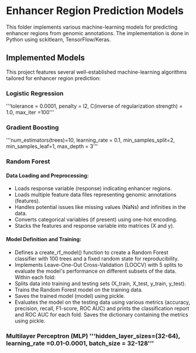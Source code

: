 # Enhancer Region Prediction Models

This folder implements various machine-learning models for predicting enhancer regions from genomic annotations. 
The implementation is done in Python using sckitlearn, TensorFlow/Keras.

## Implemented Models 

This project features several well-established machine-learning algorithms tailored for enhancer region prediction: 
### Logistic Regression 
'''tolerance = 0.0001, penalty = l2, C(inverse of regularization strength) = 1.0, max_iter =100'''

### Gradient Boosting 
'''num_estimators(trees)=10, learning_rate = 0.1, min_samples_split=2, min_samples_leaf=1, max_depth = 3'''

### Random Forest 

#### Data Loading and Preprocessing:
 - Loads response variable (response) indicating enhancer regions.
 - Loads multiple feature data files representing genomic annotations (features).
 - Handles potential issues like missing values (NaNs) and infinities in the data.
 - Converts categorical variables (if present) using one-hot encoding.
 - Stacks the features and response variable into matrices (X and y).

#### Model Definition and Training:
 - Defines a create_rf_model() function to create a Random Forest classifier with 100 trees and a fixed random state for reproducibility.
 - Implements Leave-One-Out Cross-Validation (LOOCV) with 5 splits to evaluate the model's performance on different subsets of the data.
Within each fold:
 - Splits data into training and testing sets (X_train, X_test, y_train, y_test).
 - Trains the Random Forest model on the training data.
 - Saves the trained model (model) using pickle.
 - Evaluates the model on the testing data using various metrics (accuracy, precision, recall, F1-score, ROC AUC) and prints the classification report and ROC AUC for each fold. Saves the dictionary containing the metrics using pickle.

### Multilayer Perceptron (MLP) '''hidden_layer_sizes=(32-64), learning_rate =0.01-0.0001, batch_size = 32-128'''
